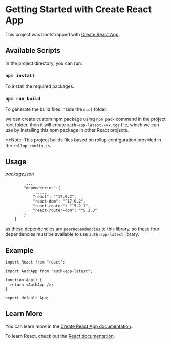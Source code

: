 # Getting Started with Create React App

This project was bootstrapped with [Create React App](https://github.com/facebook/create-react-app).

## Available Scripts

In the project directory, you can run:

### `npm install`

To install the required packages.

### `npm run build`

To generate the build files inside the `dist` folder.

we can create custom npm package using `npm pack` command in the project root folder. then it will create `auth-app-latest-xxx.tgz` file, which we can use by installing this npm package in other React projects.

\*\*Note: This project builds files based on rollup configuration provided in the `rollup.config.js`.

## Usage

_package.json_

```{
        ....,
        "dependencies":{
            .....,
            "react": "^17.0.2",
            "react-dom": "^17.0.2",
            "react-router": "^5.2.1",
            "react-router-dom": "^5.3.0"
        }
    }
```

as these dependencies are `peerDependencies` to this library, so these four dependencies must be available to use `auth-app-latest` library.

## Example

```
import React from "react";

import AuthApp from "auth-app-latest";

function App() {
  return <AuthApp />;
}

export default App;
```

## Learn More

You can learn more in the [Create React App documentation](https://facebook.github.io/create-react-app/docs/getting-started).

To learn React, check out the [React documentation](https://reactjs.org/).
